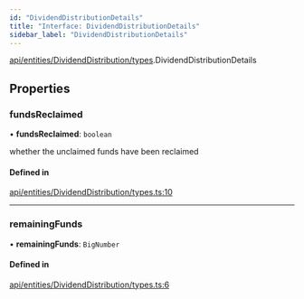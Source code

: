 ```yaml
---
id: "DividendDistributionDetails"
title: "Interface: DividendDistributionDetails"
sidebar_label: "DividendDistributionDetails"
---
```


[api/entities/DividendDistribution/types](../../../../../../modules/API/Entities/DividendDistribution/Types/Types.md).DividendDistributionDetails

## Properties

### fundsReclaimed

• **fundsReclaimed**: `boolean`

whether the unclaimed funds have been reclaimed

#### Defined in

[api/entities/DividendDistribution/types.ts:10](https://github.com/PolymeshAssociation/polymesh-sdk/blob/95e180d2/src/api/entities/DividendDistribution/types.ts#L10)

___

### remainingFunds

• **remainingFunds**: `BigNumber`

#### Defined in

[api/entities/DividendDistribution/types.ts:6](https://github.com/PolymeshAssociation/polymesh-sdk/blob/95e180d2/src/api/entities/DividendDistribution/types.ts#L6)
